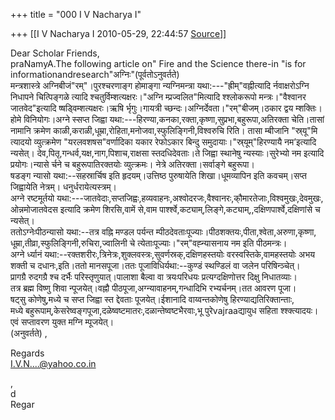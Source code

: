 +++
title = "000 I V Nacharya I"

+++
[[I V Nacharya I	2010-05-29, 22:44:57 [Source](https://groups.google.com/g/bvparishat/c/zhCv4XfCmu8)]]



Dear Scholar Friends,  
praNamyA.The following article on" Fire and the Science there-in "is for informationandresearch"अग्निः"(पूर्वतोऽनुवर्तते)  
मन्त्रशास्त्रे अग्निबीजं"रम्"।पुरश्चरणाङ्ग होमाङ्गा न्यग्निमन्त्रा यथा:---"ह्रीम्"वह्नीत्यादि र्नवाक्षरोऽग्नि  
निधापने चित्पिङ्गळे त्यादि श्चतुर्विम्शत्यक्षरः।"अग्नि म्प्रज्वलित"मित्यादि श्श्लोकरूपो मन्त्रः।"वैश्वानर  
जातवेद"इत्यादि ष्षड्विम्शत्यक्षरः।ऋषि र्भृगुः।गायत्री च्छन्दः।अग्निर्देवता।"रम्"बीजम्।ठकार द्वय म्शक्तिः।  
होमे विनियोगः।अग्ने स्सप्त जिह्वा यथा:---हिरण्या,कनका,रक्ता,कृष्णा,सुप्रभा,बहुरूपा,अतिरक्ता चेति।तासां  
नामानि क्रमेण काळी,कराळी,धूम्रा,रोहिता,मनोजवा,स्फुलिङ्गिनी,विश्वरुचि रिति। तासा म्बीजानि "स्र्यू"मि  
त्यादयो व्युत्क्रमेण "यरलवशषस"वर्णादिका यकार रेफोऽकार बिन्दु समुदायाः।"स्र्यूम्"हिरण्यायै नम’इत्यादि न्यसेत्। देव,पितृ,गन्धर्व,यक्ष,नाग,पिशाच,राक्षसा स्तदधिदेवताः।ते जिह्वा स्थानेषु न्यस्याः।सुरेभ्यो नम इत्यादि प्रयोगः।न्यासे र्चने च बहुरूपातिरक्तयोः व्युत्क्रमः। नेत्रे अतिरक्ता।सर्वाङ्गे बहुरूपा।  
षडङ्ग न्यासो यथा:--सहस्रार्चिष इति हृदयम्।उत्तिष्ठ पुरुषायेति शिखा।धूमव्यापिन इति कवचम्।सप्त जिह्वायेति नेत्रम्। धनुर्धरायेत्यस्त्रम्।  
अग्ने रष्टमूर्तयो यथा:---जातवेदाः,सप्तजिह्वः,हव्यवाहनः,अश्वोदरजः,वैश्वानरः,कौ्मारतेजाः,विश्वमुखः,देवमुखः,  
ओन्नमोजातवेदस इत्यादि क्रमेण शिरसि,वामें से,वाम पार्श्श्वे,कट्याम्,लिङ्गे,कट्याम्,,दक्षिणपार्श्वे,दक्षिणांसे च न्यसेत्।  
ततोऽग्नेःपीठन्यासो यथा:--तत्र वह्नि मण्डल पर्यन्त म्पीठदेवताःपूज्याः।पीठशक्तयः,पीता,श्वेता,अरुणा,कृष्णा,  
धूम्रा,तीव्रा,स्फुलिङ्गिनी,रुचिरा,ज्वालिनी चे त्येताःपूज्याः।"रम्"वह्न्यासनाय नम इति पीठमन्त्रः।  
अग्ने र्ध्यानं यथा:--रक्तशरीरः,त्रिनेत्रः,शुक्लवस्त्रः,सुवर्णस्रक्,दक्षिणहस्तयोः वरस्वस्तिके,वामहस्तयोः अभय  
शक्ती च दधानः,इति।ततो मानसपूजा।ततः पूजाविधिर्यथा:--कुण्डं स्थण्डिलं वा जलेन परिषिन्ञ्चेत्।  
प्रागग्रै रुदगग्रै श्च दर्भैः परिस्तृणुयात्।पालाशा बैल्वा वा त्रयःपरिधयः प्रत्यग्दक्षिणोत्तर दिक्षु निधातव्याः।  
तत्र ब्रह्म विष्णु शिवा न्पूजयेत्।वह्नौ पीठपूजा,अग्न्यावाहनम्,गन्धादिभि रभ्यर्चनम्।तत आवरण पूजा।  
षट्सु कोणेषु,मध्ये च सप्त जिह्वा स्त द्देवताः पूजयेत्।ईशानादि वाय्वन्तकोणेषु हिरण्याद्यतिरिक्तान्ताः,  
मध्ये बहुरूपाम्,केसरेष्वङ्गपूजा,दळेष्वष्टमातरः,दळान्तेष्वष्टभैरवाः,भू पुरेvajraaद्यायुध सहिता श्श्क्त्यादयः।  
एवं सप्तावरण युक्त मग्नि म्पूजयेत्।  
(अनुवर्तते) ,  
  
Regards  
[I.V.N....@yahoo.co.in]()  
  
  
,  
d  
Regar

